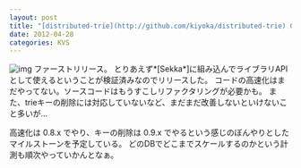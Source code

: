 ```yaml
---
layout: post
title: "[distributed-trie](http://github.com/kiyoka/distributed-trie) 0.8.0 リリース"
date: 2012-04-28
categories: KVS
---
```

![img](http://raw.github.com/kiyoka/distributed-trie/master/img/distributed-trie-logo.png)
ファーストリリース。
とりあえず*[Sekka*]に組み込んでライブラリAPIとして使えるということが検証済みなのでリリースした。
コードの高速化はまだやってない。ソースコードはもうすこしリファクタリングが必要かも。
また、trieキーの削除には対応していないなど、まだまだ改善しないといけないこと多いが…

高速化は 0.8.x でやり、キーの削除は 0.9.x でやるという感じのぼんやりとしたマイルストーンを予定している。
どのDBでどこまでスケールするのかという計測も順次やっていかんとなぁ。
